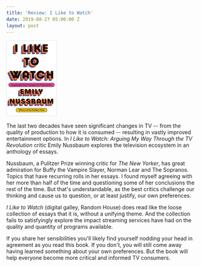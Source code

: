 ```yaml
---
title: 'Review: I Like to Watch'
date: 2019-08-27 05:00:00 Z
layout: post
---
```


![](/assets/images/51fVT7IglKL-133x200.jpg)

The last two decades have seen significant changes in TV -- from the quality of production to how it is consumed -- resulting in vastly improved entertainment options. In _I Like to Watch: Arguing My Way Through the TV Revolution_ critic Emily Nussbaum explores the television ecosystem in an anthology of essays.

Nussbaum, a Pulitzer Prize winning critic for _The New Yorker_, has great admiration for Buffy the Vampire Slayer, Norman Lear and The Sopranos. Topics that have recurring rolls in her essays. I found myself agreeing with her more than half of the time and questioning some of her conclusions the rest of the time. But that's understandable, as the best critics challenge our thinking and cause us to question, or at least justify, our own preferences.

_I Like to Watch_ (digital galley, Random House) does read like the loose collection of essays that it is, without a unifying theme. And the collection fails to satisfyingly explore the impact streaming services have had on the quality and quantity of programs available.

If you share her sensibilities you'll likely find yourself nodding your head in agreement as you read this book. If you don't, you will still come away having learned something about your own preferences. But the book will help everyone become more critical and informed TV consumers.
